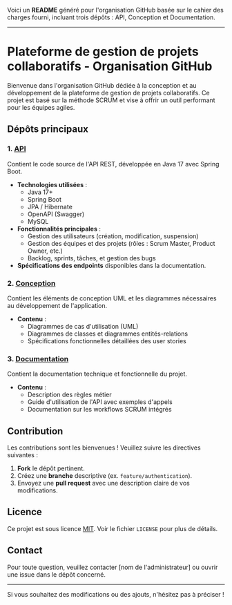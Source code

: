 Voici un **README** généré pour l'organisation GitHub basée sur le cahier des charges fourni, incluant trois dépôts : API, Conception et Documentation.

---

# Plateforme de gestion de projets collaboratifs - Organisation GitHub

Bienvenue dans l'organisation GitHub dédiée à la conception et au développement de la plateforme de gestion de projets collaboratifs. Ce projet est basé sur la méthode SCRUM et vise à offrir un outil performant pour les équipes agiles.

## Dépôts principaux

### 1. [API](https://github.com/organization/api)
Contient le code source de l'API REST, développée en Java 17 avec Spring Boot.

- **Technologies utilisées** :
  - Java 17+
  - Spring Boot
  - JPA / Hibernate
  - OpenAPI (Swagger)
  - MySQL
- **Fonctionnalités principales** :
  - Gestion des utilisateurs (création, modification, suspension)
  - Gestion des équipes et des projets (rôles : Scrum Master, Product Owner, etc.)
  - Backlog, sprints, tâches, et gestion des bugs
- **Spécifications des endpoints** disponibles dans la documentation.

### 2. [Conception](https://github.com/organization/conception)
Contient les éléments de conception UML et les diagrammes nécessaires au développement de l'application.

- **Contenu** :
  - Diagrammes de cas d'utilisation (UML)
  - Diagrammes de classes et diagrammes entités-relations
  - Spécifications fonctionnelles détaillées des user stories

### 3. [Documentation](https://github.com/organization/documentation)
Contient la documentation technique et fonctionnelle du projet.

- **Contenu** :
  - Description des règles métier
  - Guide d'utilisation de l'API avec exemples d'appels
  - Documentation sur les workflows SCRUM intégrés

## Contribution

Les contributions sont les bienvenues ! Veuillez suivre les directives suivantes :

1. **Fork** le dépôt pertinent.
2. Créez une **branche** descriptive (ex. `feature/authentication`).
3. Envoyez une **pull request** avec une description claire de vos modifications.

## Licence

Ce projet est sous licence [MIT](https://opensource.org/licenses/MIT). Voir le fichier `LICENSE` pour plus de détails.

## Contact

Pour toute question, veuillez contacter [nom de l'administrateur] ou ouvrir une issue dans le dépôt concerné.

---

Si vous souhaitez des modifications ou des ajouts, n'hésitez pas à préciser !
